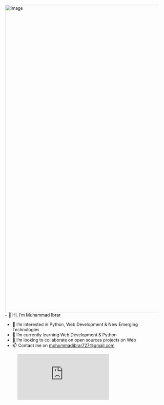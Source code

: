 <img width="1920" height="1008" alt="image" src="https://github.com/user-attachments/assets/947ec176-6095-4a3c-a989-ea736019bd7e" />- 👋 Hi, I’m Muhammad Ibrar
- 👀 I’m interested in Python, Web Development & New Emerging Technologies 
- 🌱 I’m currently learning Web Development & Python
- 💞️ I’m looking to collaborate on open sources projects on Web
- 📫 Contact me on mohummadibrar727@gmail.com
<figure><embed src="https://wakatime.com/share/@Muhummad_Ibrar/765044eb-d2ba-4c70-b588-317a3683f131.svg"></embed></figure>

<!---
Muhammad-Ibrar727/Muhammad-Ibrar727 is a ✨ special ✨ repository because its `README.md` (this file) appears on your GitHub profile.
You can click the Preview link to take a look at your changes.
--->
